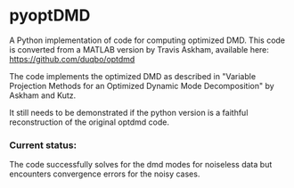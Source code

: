 # pyoptDMD
A Python implementation of code for computing optimized DMD.
This code is converted from a MATLAB version by Travis Askham, available here: 
https://github.com/duqbo/optdmd

The code implements the optimized DMD as described in "Variable Projection Methods for an 
Optimized Dynamic Mode Decomposition" by Askham and Kutz.

It still needs to be demonstrated if the python version is a faithful reconstruction 
of the original optdmd code.

### Current status:

The code successfully solves for the dmd modes for noiseless data but encounters 
convergence errors for the noisy cases.